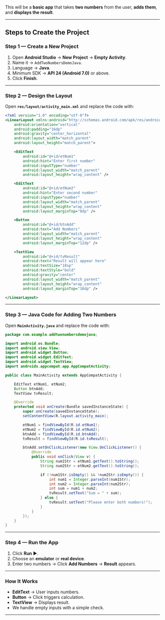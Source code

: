 This will be a **basic app** that takes **two numbers** from the user, **adds them**, and **displays the result**.

---

## **Steps to Create the Project**

### **Step 1 — Create a New Project**

1. Open **Android Studio** → **New Project** → **Empty Activity**.
2. Name it → `AddTwoNumbersDemoJava`.
3. Language → **Java**.
4. Minimum SDK → **API 24 (Android 7.0)** or above.
5. Click **Finish**.

---

### **Step 2 — Design the Layout**

Open **`res/layout/activity_main.xml`** and replace the code with:

```xml
<?xml version="1.0" encoding="utf-8"?>
<LinearLayout xmlns:android="http://schemas.android.com/apk/res/android"
    android:orientation="vertical"
    android:padding="16dp"
    android:gravity="center_horizontal"
    android:layout_width="match_parent"
    android:layout_height="match_parent">

    <EditText
        android:id="@+id/etNum1"
        android:hint="Enter first number"
        android:inputType="number"
        android:layout_width="match_parent"
        android:layout_height="wrap_content" />

    <EditText
        android:id="@+id/etNum2"
        android:hint="Enter second number"
        android:inputType="number"
        android:layout_width="match_parent"
        android:layout_height="wrap_content"
        android:layout_marginTop="8dp" />

    <Button
        android:id="@+id/btnAdd"
        android:text="Add Numbers"
        android:layout_width="match_parent"
        android:layout_height="wrap_content"
        android:layout_marginTop="12dp" />

    <TextView
        android:id="@+id/tvResult"
        android:text="Result will appear here"
        android:textSize="18sp"
        android:textStyle="bold"
        android:gravity="center"
        android:layout_width="match_parent"
        android:layout_height="wrap_content"
        android:layout_marginTop="16dp" />

</LinearLayout>
```

---

### **Step 3 — Java Code for Adding Two Numbers**

Open **`MainActivity.java`** and replace the code with:

```java
package com.example.addtwonumbersdemojava;

import android.os.Bundle;
import android.view.View;
import android.widget.Button;
import android.widget.EditText;
import android.widget.TextView;
import androidx.appcompat.app.AppCompatActivity;

public class MainActivity extends AppCompatActivity {

    EditText etNum1, etNum2;
    Button btnAdd;
    TextView tvResult;

    @Override
    protected void onCreate(Bundle savedInstanceState) {
        super.onCreate(savedInstanceState);
        setContentView(R.layout.activity_main);

        etNum1 = findViewById(R.id.etNum1);
        etNum2 = findViewById(R.id.etNum2);
        btnAdd = findViewById(R.id.btnAdd);
        tvResult = findViewById(R.id.tvResult);

        btnAdd.setOnClickListener(new View.OnClickListener() {
            @Override
            public void onClick(View v) {
                String num1Str = etNum1.getText().toString();
                String num2Str = etNum2.getText().toString();

                if (!num1Str.isEmpty() && !num2Str.isEmpty()) {
                    int num1 = Integer.parseInt(num1Str);
                    int num2 = Integer.parseInt(num2Str);
                    int sum = num1 + num2;
                    tvResult.setText("Sum = " + sum);
                } else {
                    tvResult.setText("Please enter both numbers!");
                }
            }
        });
    }
}
```

---

### **Step 4 — Run the App**

1. Click **Run** ▶.
2. Choose an **emulator** or **real device**.
3. Enter two numbers → Click **Add Numbers** → **Result** appears.

---

### **How It Works**

* **EditText** → User inputs numbers.
* **Button** → Click triggers calculation.
* **TextView** → Displays result.
* We handle empty inputs with a simple check.

---

